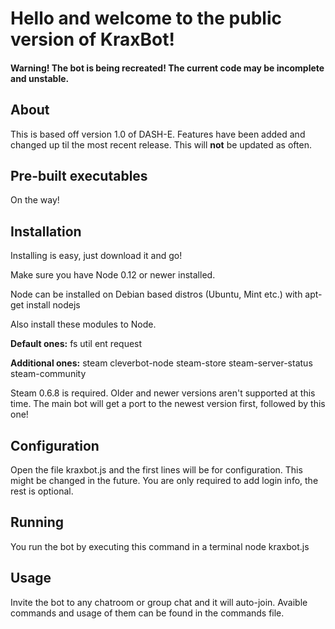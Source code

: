 Hello and welcome to the public version of KraxBot!
==============

#### Warning! The bot is being recreated! The current code may be incomplete and unstable.

About
--------------
This is based off version 1.0 of DASH-E.
Features have been added and changed up til the most recent release.
This will **not** be updated as often.

Pre-built executables
--------------
On the way!

Installation
--------------
Installing is easy, just download it and go!

Make sure you have Node 0.12 or newer installed.

Node can be installed on Debian based distros (Ubuntu, Mint etc.) with
    apt-get install nodejs

Also install these modules to Node.

**Default ones:**
fs util ent request

**Additional ones:**
steam cleverbot-node steam-store steam-server-status steam-community

Steam 0.6.8 is required.
Older and newer versions aren't supported at this time.
The main bot will get a port to the newest version first, followed by this one!

Configuration
--------------
Open the file kraxbot.js and the first lines will be for configuration.
This might be changed in the future.
You are only required to add login info, the rest is optional.

Running
--------------
You run the bot by executing this command in a terminal
    node kraxbot.js
    
Usage
--------------
Invite the bot to any chatroom or group chat and it will auto-join.
Avaible commands and usage of them can be found in the commands file.
